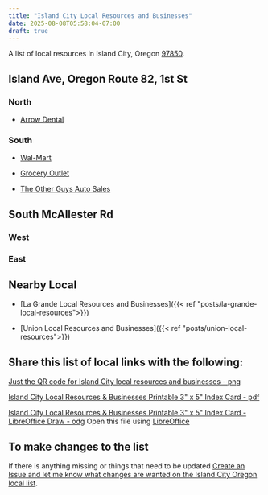 ```yaml
---
title: "Island City Local Resources and Businesses"
date: 2025-08-08T05:58:04-07:00
draft: true
---
```

A list of local resources in Island City, Oregon [97850](https://www.unitedstateszipcodes.org/97850/).

## Island Ave, Oregon Route 82, 1st St

### North

- [Arrow Dental](https://www.arrowdentalclinic.com/)

### South

- [Wal-Mart](https://www.walmart.com/store/1889-island-city-or)

- [Grocery Outlet](https://www.groceryoutlet.com/store-locator?store_location=97850)

- [The Other Guys Auto Sales](https://www.theotherguysautosales.com/)

## South McAllester Rd

### West 

### East

## Nearby Local

- [La Grande Local Resources and Businesses]({{< ref "posts/la-grande-local-resources">}})

- [Union Local Resources and Businesses]({{< ref "posts/union-local-resources">}})

## Share this list of local links with the following:
[Just the QR code for Island City local resources and businesses - png](IslandCityLocalResourcesListQRCode.png)

[Island City Local Resources & Businesses Printable 3" x 5" Index Card - pdf](IslandCityLocalResourcesCard.pdf)

[Island City Local Resources & Businesses Printable 3" x 5" Index Card - LibreOffice Draw - odg](IslandCityLocalResourcesCard.odg)  Open this file using [LibreOffice](https://www.libreoffice.org/)

## To make changes to the list

If there is anything missing or things that need to be updated [Create an Issue and let me know what changes are wanted on the Island City Oregon local list](https://github.com/djbrieck/brieckspro/issues).
